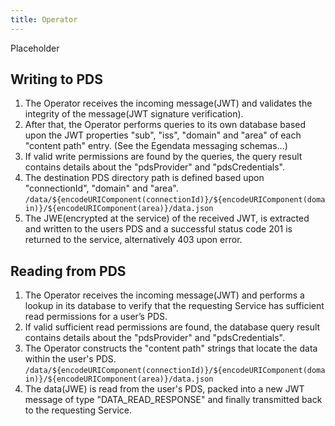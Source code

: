 ```yaml
---
title: Operator
---
```


Placeholder

## Writing to PDS

1. The Operator receives the incoming message(JWT) and validates the integrity of the message(JWT signature verification).
1. After that, the Operator performs queries to its own database based upon the JWT properties "sub", "iss", "domain" and "area" of each "content path" entry. (See the Egendata messaging schemas...)
1. If valid write permissions are found by the queries, the query result contains details about the "pdsProvider" and "pdsCredentials".
1. The destination PDS directory path is defined based upon "connectionId", "domain" and "area".
`/data/${encodeURIComponent(connectionId)}/${encodeURIComponent(domain)}/${encodeURIComponent(area)}/data.json`
1. The JWE(encrypted at the service) of the received JWT, is extracted and written to the users PDS and a successful status code 201 is returned to the service, alternatively 403 upon error.

## Reading from PDS

1. The Operator receives the incoming message(JWT) and performs a lookup in its database to verify that the requesting Service has sufficient read permissions for a user’s PDS.
1. If valid sufficient read permissions are found, the database query result contains details about the "pdsProvider" and "pdsCredentials".
1. The Operator constructs the "content path" strings that locate the data within the user's PDS. `/data/${encodeURIComponent(connectionId)}/${encodeURIComponent(domain)}/${encodeURIComponent(area)}/data.json`
1. The data(JWE) is read from the user's PDS, packed into a new JWT message of type "DATA_READ_RESPONSE" and finally transmitted back to the requesting Service.
